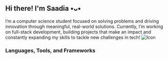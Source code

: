## Hi there! I'm Saadia •ᴗ•

I’m a computer science student focused on solving problems and driving innovation through meaningful, real-world solutions. Currently, I’m working on full-stack development, building projects that make an impact and constantly expanding my skills to tackle new challenges in tech! ![Icon](https://64.media.tumblr.com/d11968d671a74f56860c6d3e58a9cf5d/tumblr_msza0zRdR01shl6lbo1_500.gif)

### **Languages, Tools, and Frameworks**

<!--
**SaadiaM1346/SaadiaM1346** is a ✨ _special_ ✨ repository because its `README.md` (this file) appears on your GitHub profile.

Here are some ideas to get you started:
![Top Langs](https://github-readme-stats.vercel.app/api/top-langs/?username=SaadiaM1346&layout=compact&theme=buefy)

- 🔭 I’m currently working on ...
- 🌱 I’m currently learning ...
- 👯 I’m looking to collaborate on ...
- 🤔 I’m looking for help with ...
- 💬 Ask me about ...
- 📫 How to reach me: ...
- 😄 Pronouns: ...
- ⚡ Fun fact: ...
-->
